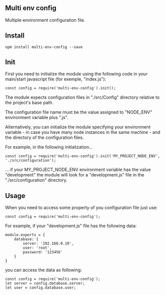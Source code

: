 ## Multi env config

Multiple environment configuration file. 

## Install

~~~ Coffee-script
npm install multi-env-config --save
~~~

## Init

First you need to initialize the module using the following code in your main/start javascript file (for exemple, "index.js"):

~~~ Coffee-script
const config = require('multi-env-config').init();
~~~

The module expects configuration files in "./src/Config" directory relative to the project's base path.

The configuration file name must be the value assigned to "NODE_ENV" environment variable plus ".js".

Alternatively, you can initialize the module specifying your environment variable - in case you have many node instances in the same machine - and the directory of the configuration files.

For example, in the following initialization...

~~~ Coffee-script
const config = require('multi-env-config').init('MY_PROJECT_NODE_ENV', './src/configuration');
~~~

... if your MY_PROJECT_NODE_ENV environment variable has the value "development" the module will look for a "development.js" file in the "./src/configuration" directory.


## Usage

When you need to access some property of you configuration file just use:

~~~ Coffee-script
const config = require('multi-env-config');
~~~

For example, if your "development.js" file has the following data:

~~~ Coffee-script
module.exports = {
	database: {
		server: '192.168.0.10',
		user: 'root',
		password: '123456'
	}
}
~~~

you can access the data as following:

~~~ Coffee-script
const config = require('multi-env-config');
let server = config.database.server;
let user = config.database.user;
~~~